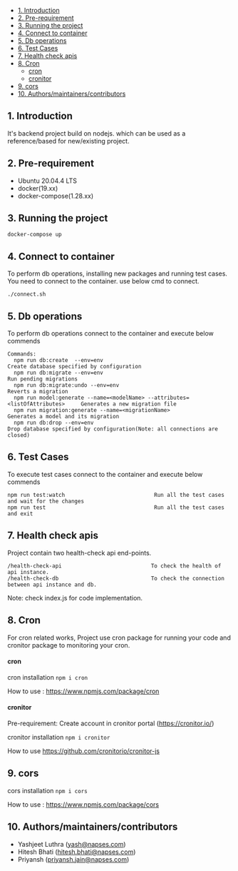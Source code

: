 - [1. Introduction](#1-introduction)
- [2. Pre-requirement](#2-pre-requirement)
- [3. Running the project](#3-running-the-project)
- [4. Connect to container](#4-connect-to-container)
- [5. Db operations](#5-db-operations)
- [6. Test Cases](#6-test-cases)
- [7. Health check apis](#7-health-check-apis)
- [8. Cron](#8-cron)
    - [cron](#cron)
    - [cronitor](#cronitor)
- [9. cors](#9-cors)
- [10. Authors/maintainers/contributors](#10-authorsmaintainerscontributors)

## 1. Introduction

It's backend project build on nodejs. which can be used as a reference/based for new/existing project.

## 2. Pre-requirement

- Ubuntu 20.04.4 LTS
- docker(19.xx)
- docker-compose(1.28.xx)

## 3. Running the project

```
docker-compose up

```

## 4. Connect to container

To perform db operations, installing new packages and running test cases. You need to connect to the container.
use below cmd to connect.

```
./connect.sh
```

## 5. Db operations

To perform db operations connect to the container and execute below commends

```
Commands:
  npm run db:create  --env=env                                                  Create database specified by configuration
  npm run db:migrate --env=env                                                  Run pending migrations
  npm run db:migrate:undo --env=env                                             Reverts a migration
  npm run model:generate --name=<modelName> --attributes=<listOfAttributes>     Generates a new migration file
  npm run migration:generate --name=<migrationName>                             Generates a model and its migration
  npm run db:drop --env=env                                                     Drop database specified by configuration(Note: all connections are closed)

```

## 6. Test Cases

To execute test cases connect to the container and execute below commends

```
npm run test:watch                            Run all the test cases and wait for the changes
npm run test                                  Run all the test cases and exit

```

## 7. Health check apis

Project contain two health-check api end-points.

```
/health-check-api                            To check the health of api instance.
/health-check-db                             To check the connection between api instance and db.

```

Note: check index.js for code implementation.

## 8. Cron

For cron related works, Project use cron package for running your code and cronitor package to monitoring your cron.

#### cron

cron installation `npm i cron`

How to use : <https://www.npmjs.com/package/cron>

#### cronitor

Pre-requirement: Create account in cronitor portal (<https://cronitor.io/>)

cronitor installation `npm i cronitor`

How to use <https://github.com/cronitorio/cronitor-js>

## 9. cors

cors installation `npm i cors`

How to use : <https://www.npmjs.com/package/cors>

## 10. Authors/maintainers/contributors

- Yashjeet Luthra (yash@napses.com)
- Hitesh Bhati (hitesh.bhati@napses.com)
- Priyansh (priyansh.jain@napses.com)
